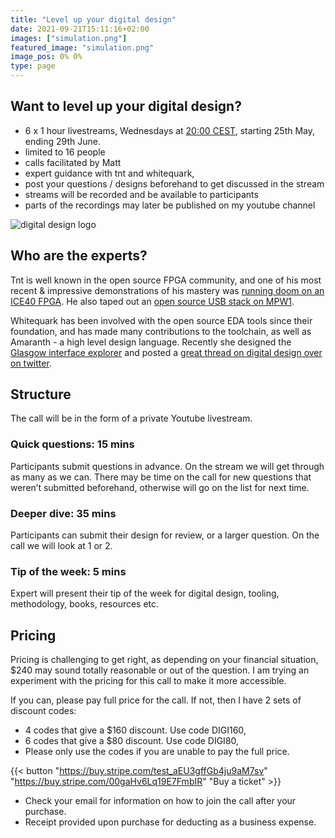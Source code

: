 ```yaml
---
title: "Level up your digital design"
date: 2021-09-21T15:11:16+02:00
images: ["simulation.png"]
featured_image: "simulation.png"
image_pos: 0% 0%
type: page
---
```


## Want to level up your digital design?

* 6 x 1 hour livestreams, Wednesdays at [20:00 CEST](https://dateful.com/time-zone-converter?t=18%3A00&tz=GMT&), starting 25th May, ending 29th June.
* limited to 16 people
* calls facilitated by Matt
* expert guidance with tnt and whitequark,
* post your questions / designs beforehand to get discussed in the stream
* streams will be recorded and be available to participants
* parts of the recordings may later be published on my youtube channel

![digital design logo](/digitaldesigncall.png)

## Who are the experts?

Tnt is well known in the open source FPGA community, and one of his most recent & impressive demonstrations of his mastery was [running doom on an ICE40 FPGA](https://www.youtube.com/watch?v=3ZBAZ5QoCAk). He also taped out an [open source USB stack on MPW1](/post/interview-with-tnt/).

Whitequark has been involved with the open source EDA tools since their foundation, and has made many contributions to the toolchain, as well as Amaranth - a high level design language. Recently she designed the [Glasgow interface explorer](https://www.crowdsupply.com/1bitsquared/glasgow) and posted a [great thread on digital design over on twitter](https://twitter.com/whitequark/status/1510525555191558150).

## Structure

The call will be in the form of a private Youtube livestream.

### Quick questions: 15 mins

Participants submit questions in advance. On the stream we will get through as many as we can.
There may be time on the call for new questions that weren’t submitted beforehand, otherwise will go on the list for next time.

### Deeper dive: 35 mins

Participants can submit their design for review, or a larger question. On the call we will look at 1 or 2.

### Tip of the week: 5 mins

Expert will present their tip of the week for digital design, tooling, methodology, books, resources etc.

## Pricing

Pricing is challenging to get right, as depending on your financial situation, $240 may sound totally reasonable or out of the question.
I am trying an experiment with the pricing for this call to make it more accessible.

If you can, please pay full price for the call. If not, then I have 2 sets of discount codes:

* 4 codes that give a $160 discount. Use code DIGI160,
* 6 codes that give a $80 discount. Use code DIGI80,
* Please only use the codes if you are unable to pay the full price.

{{< button "https://buy.stripe.com/test_aEU3gffGb4ju9aM7sv" "https://buy.stripe.com/00gaHv6Lq19E7FmbIR" "Buy a ticket" >}}

* Check your email for information on how to join the call after your purchase.
* Receipt provided upon purchase for deducting as a business expense.
